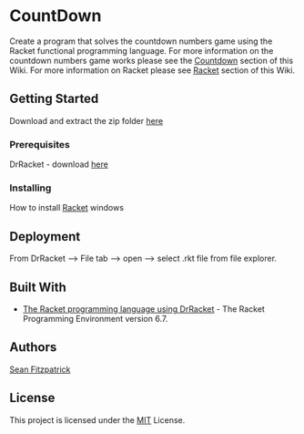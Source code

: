 # CountDown

Create a program that solves the countdown numbers game using the Racket functional programming language. For more information on the countdown numbers game works please see the [Countdown](https://github.com/seanJosephFitzpatrick/CountDown/wiki/2.-Countdown) section of this Wiki. For more information on Racket please see [Racket](https://github.com/seanJosephFitzpatrick/CountDown/wiki/3.-Racket) section of this Wiki.

## Getting Started

Download and extract the zip folder [here](https://github.com/seanJosephFitzpatrick/CountDown/archive/master.zip)                         

### Prerequisites

DrRacket - download [here](https://racket-lang.org/download/)

### Installing

How to install [Racket](https://www.youtube.com/watch?v=UOqcLGGKVr8) windows

## Deployment

From DrRacket --> File tab --> open --> select .rkt file from file explorer.

## Built With

* [The Racket programming language using DrRacket](https://racket-lang.org/) - The Racket Programming Environment version 6.7.        

## Authors

[Sean Fitzpatrick](https://github.com/seanJosephFitzpatrick)

## License

This project is licensed under the [MIT](https://github.com/seanJosephFitzpatrick/CountDown/blob/master/LICENSE) License. 

